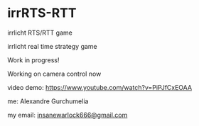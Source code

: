# irrRTS-RTT
irrlicht RTS/RTT game

irrlicht real time strategy game

Work in progress!

Working on camera control now

video demo: https://www.youtube.com/watch?v=PiPJfCxEOAA

me: Alexandre Gurchumelia

my email: insanewarlock666@gmail.com

